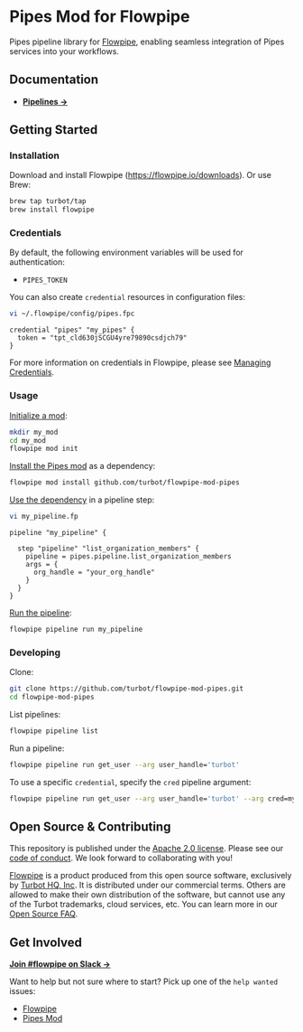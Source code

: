 # Pipes Mod for Flowpipe

Pipes pipeline library for [Flowpipe](https://flowpipe.io), enabling seamless integration of Pipes services into your workflows.

## Documentation

- **[Pipelines →](https://hub.flowpipe.io/mods/turbot/pipes/pipelines)**

## Getting Started

### Installation

Download and install Flowpipe (https://flowpipe.io/downloads). Or use Brew:

```sh
brew tap turbot/tap
brew install flowpipe
```

### Credentials

By default, the following environment variables will be used for authentication:

- `PIPES_TOKEN`

You can also create `credential` resources in configuration files:

```sh
vi ~/.flowpipe/config/pipes.fpc
```

```hcl
credential "pipes" "my_pipes" {
  token = "tpt_cld630jSCGU4yre79890csdjch79"
}
```

For more information on credentials in Flowpipe, please see [Managing Credentials](https://flowpipe.io/docs/run/credentials).

### Usage

[Initialize a mod](https://flowpipe.io/docs/build/index#initializing-a-mod):

```sh
mkdir my_mod
cd my_mod
flowpipe mod init
```

[Install the Pipes mod](https://flowpipe.io/docs/build/mod-dependencies#mod-dependencies) as a dependency:

```sh
flowpipe mod install github.com/turbot/flowpipe-mod-pipes
```

[Use the dependency](https://flowpipe.io/docs/build/write-pipelines/index) in a pipeline step:

```sh
vi my_pipeline.fp
```

```hcl
pipeline "my_pipeline" {

  step "pipeline" "list_organization_members" {
    pipeline = pipes.pipeline.list_organization_members
    args = {
      org_handle = "your_org_handle"
    }
  }
}
```

[Run the pipeline](https://flowpipe.io/docs/run/pipelines):

```sh
flowpipe pipeline run my_pipeline
```

### Developing

Clone:

```sh
git clone https://github.com/turbot/flowpipe-mod-pipes.git
cd flowpipe-mod-pipes
```

List pipelines:

```sh
flowpipe pipeline list
```

Run a pipeline:

```sh
flowpipe pipeline run get_user --arg user_handle='turbot'
```

To use a specific `credential`, specify the `cred` pipeline argument:

```sh
flowpipe pipeline run get_user --arg user_handle='turbot' --arg cred=my_pipes
```

## Open Source & Contributing

This repository is published under the [Apache 2.0 license](https://www.apache.org/licenses/LICENSE-2.0). Please see our [code of conduct](https://github.com/turbot/.github/blob/main/CODE_OF_CONDUCT.md). We look forward to collaborating with you!

[Flowpipe](https://flowpipe.io) is a product produced from this open source software, exclusively by [Turbot HQ, Inc](https://turbot.com). It is distributed under our commercial terms. Others are allowed to make their own distribution of the software, but cannot use any of the Turbot trademarks, cloud services, etc. You can learn more in our [Open Source FAQ](https://turbot.com/open-source).

## Get Involved

**[Join #flowpipe on Slack →](https://flowpipe.io/community/join)**

Want to help but not sure where to start? Pick up one of the `help wanted` issues:

- [Flowpipe](https://github.com/turbot/flowpipe/labels/help%20wanted)
- [Pipes Mod](https://github.com/turbot/flowpipe-mod-pipes/labels/help%20wanted)